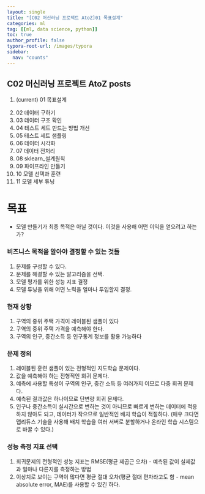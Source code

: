 ```yaml
---
layout: single
title: "[C02 머신러닝 프로젝트 AtoZ]01 목표설계"
categories: ml
tag: [[ml, data science, python]]
toc: true
author_profile: false
typora-root-url: /images/typora
sidebar:
  nav: "counts"
---
```


<nav class="cods"><h2>C02 머신러닝 프로젝트 AtoZ posts</h2><ol><li><p>(current) 01 목표설계</p></li><li><a href="/ml/2023-07-09-ml_C02_머신러닝_프로젝트_AtoZ~02_데이터_구하기"></a>02 데이터 구하기</li><li><a href="/ml/2023-07-09-ml_C02_머신러닝_프로젝트_AtoZ~03_데이터_구조_확인"></a>03 데이터 구조 확인</li><li><a href="/ml/2023-07-09-ml_C02_머신러닝_프로젝트_AtoZ~04_테스트_세트_만드는_방법_개선"></a>04 테스트 세트 만드는 방법 개선</li><li><a href="/ml/2023-07-09-ml_C02_머신러닝_프로젝트_AtoZ~05_테스트_세트_샘플링"></a>05 테스트 세트 샘플링</li><li><a href="/ml/2023-07-09-ml_C02_머신러닝_프로젝트_AtoZ~06_데이터_시각화"></a>06 데이터 시각화</li><li><a href="/ml/2023-07-09-ml_C02_머신러닝_프로젝트_AtoZ~07_데이터_전처리"></a>07 데이터 전처리</li><li><a href="/ml/2023-07-31-ml_C02_머신러닝_프로젝트_AtoZ~08_sklearn_설계원칙"></a>08 sklearn_설계원칙</li><li><a href="/ml/2023-07-09-ml_C02_머신러닝_프로젝트_AtoZ~09_파이프라인_만들기"></a>09 파이프라인 만들기</li><li><a href="/ml/2023-07-09-ml_C02_머신러닝_프로젝트_AtoZ~10_모델_선택과_훈련"></a>10 모델 선택과 훈련</li><li><a href="/ml/2023-07-09-ml_C02_머신러닝_프로젝트_AtoZ~11_모델_세부_튜닝"></a>11 모델 세부 튜닝</li></ol></nav>

# 목표

- 모델 만들기가 최종 목적은 아닐 것이다. 이것을 사용해 어떤 이익을 얻으려고 하는가?

### 비즈니스 목적을 알아야 결정할 수 있는 것들

1. 문제를 구성할 수 있다.
2. 문제를 해결할 수 있는 알고리즘을 선택.
3. 모델 평가를 위한 성능 지표 결정
4. 모델 튜닝을 위해 어떤 노력을 얼마나 투입할지 결정.

### 현재 상황

1. 구역의 중위 주택 가격이 레이블된 샘플이 있다
2. 구역의 중위 주택 가격을 예측해야 한다.
3. 구역의 인구, 중간소득 등 인구통계 정보를 활용 가능하다

### 문제 정의

1. 레이블된 훈련 샘플이 있는 전형적인 지도학습 문제이다.
2. 값을 예측해야 하는 전형적인 회귀 문제다.
3. 예측에 사용할 특성이 구역의 인구, 중간 소득 등 여러가지 이므로 다중 회귀 문제다.
4. 예측된 결과값은 하나이므로 단변량 회귀 문제다.
5. 인구나 중간소득이 실시간으로 변하는 것이 아니므로 빠르게 변하는 데이터에 적응하지 않아도 되고, 데이터가 작으므로 일반적인 배치 학습이 적절하다.
   (매우 크다면 맵리듀스 기술을 사용해 배치 학습을 여러 서버로 분할하거나 온라인 학습 시스템으로 바꿀 수 있다.)

### 성능 측정 지표 선택

1. 회귀문제의 전형적인 성능 지표는 RMSE(평균 제곱근 오차) - 예측된 값이 실제값과 얼마나 다른지를 측정하는 방법
2. 이상치로 보이는 구역이 많다면 평균 절대 오차(평균 절대 편차라고도 함 - mean absolute error, MAE)를 사용할 수 있긴 하다.
